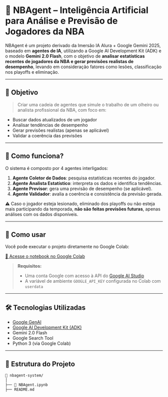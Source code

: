 # 🏀 NBAgent – Inteligência Artificial para Análise e Previsão de Jogadores da NBA

NBAgent é um projeto derivado da Imersão IA Alura + Google Gemini 2025, baseado em **agentes de IA**, utilizando a Google AI Development Kit (ADK) e o modelo **Gemini 2.0 Flash**, com o objetivo de **analisar estatísticas recentes de jogadores da NBA e gerar previsões realistas de desempenho**, levando em consideração fatores como lesões, classificação nos playoffs e eliminação.

---

## 🎯 Objetivo

> Criar uma cadeia de agentes que simule o trabalho de um olheiro ou analista profissional da NBA, com foco em:
- Buscar dados atualizados de um jogador
- Analisar tendências de desempenho
- Gerar previsões realistas (apenas se aplicável)
- Validar a coerência das previsões

---

## 🧠 Como funciona?

O sistema é composto por 4 agentes interligados:

1. **Agente Coletor de Dados**: pesquisa estatísticas recentes do jogador.
2. **Agente Analista Estatístico**: interpreta os dados e identifica tendências.
3. **Agente Previsor**: gera uma previsão de desempenho (se aplicável).
4. **Agente Validador**: avalia a coerência e consistência da previsão gerada.

⚠️ Caso o jogador esteja lesionado, eliminado dos playoffs ou não esteja mais participando da temporada, **não são feitas previsões futuras**, apenas análises com os dados disponíveis.

---

## 🚀 Como usar

Você pode executar o projeto diretamente no Google Colab:

[🔗 Acesse o notebook no Google Colab](https://colab.research.google.com/drive/1bMUCEKgzPp0nmXYLGIYgOfSz-K3cgJKW?authuser=2#scrollTo=1HXCX9GegLpy)

> **Requisitos:**
> - Uma conta Google com acesso à API do [Google AI Studio](https://makersuite.google.com/)
> - A variável de ambiente `GOOGLE_API_KEY` configurada no Colab com `userdata`

---

## 🛠 Tecnologias Utilizadas

- [Google GenAI](https://ai.google.dev/)
- [Google AI Development Kit (ADK)](https://ai.google.dev/gemini-api/docs/tools/adk)
- Gemini 2.0 Flash
- Google Search Tool
- Python 3 (via Google Colab)

---

## 🧩 Estrutura do Projeto

```bash
📁 nbagent-system/
│
├── 🧠 NBAgent.ipynb
├── README.md

